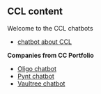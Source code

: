 ## CCL content 

Welcome to the CCL chatbots

- [chatbot about CCL](docs/ccl/chat-bot)

**Companies from CC Portfolio**

- [Oligo chatbot](docs/ccl/portfolio/oligo/oligo-chat-bot)
- [Pynt chatbot](docs/ccl/portfolio/pynt/pynt-chat-bot)
- [Vaultree chatbot](docs/ccl/portfolio/vaultree/vaultree-chat-bot)